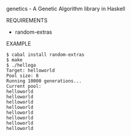 genetics - A Genetic Algorithm library in Haskell

REQUIREMENTS

 - random-extras

EXAMPLE

	$ cabal install random-extras
	$ make
	$ ./helloga
	Target: helloworld
	Pool size: 8
	Running 10000 generations...
	Current pool:
	helloworld
	helloworld
	helloworld
	helloworld
	helloworld
	helloworld
	helloworld
	helloworld